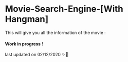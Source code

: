 # Movie-Search-Engine-[With Hangman]
This will give you all the information of the movie :  
#### Work in progress !
last updated on 02/12/2020 ✨🎇
